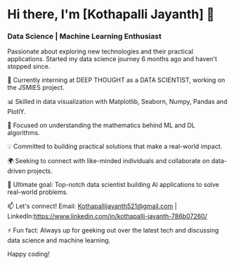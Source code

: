 
 # Hi there, I'm [Kothapalli Jayanth] 👋
### Data Science | Machine Learning Enthusiast
Passionate about exploring new technologies and their practical applications. Started my data science journey 6 months ago and haven't stopped since.

🔭 Currently interning at DEEP THOUGHT as a DATA SCIENTIST, working on the JSMIES project.

📊 Skilled in data visualization with Matplotlib, Seaborn, Numpy, Pandas and PlotlY.

🧠 Focused on understanding the mathematics behind ML and DL algorithms.

💡 Committed to building practical solutions that make a real-world impact.

🌍 Seeking to connect with like-minded individuals and collaborate on data-driven projects.

🎯 Ultimate goal: Top-notch data scientist building AI applications to solve real-world problems.

📫 Let's connect! Email: Kothapallijayanth521@gmail.com | LinkedIn:https://www.linkedin.com/in/kothapalli-jayanth-786b07260/

⚡ Fun fact: Always up for geeking out over the latest tech and discussing data science and machine learning.


Happy coding!










